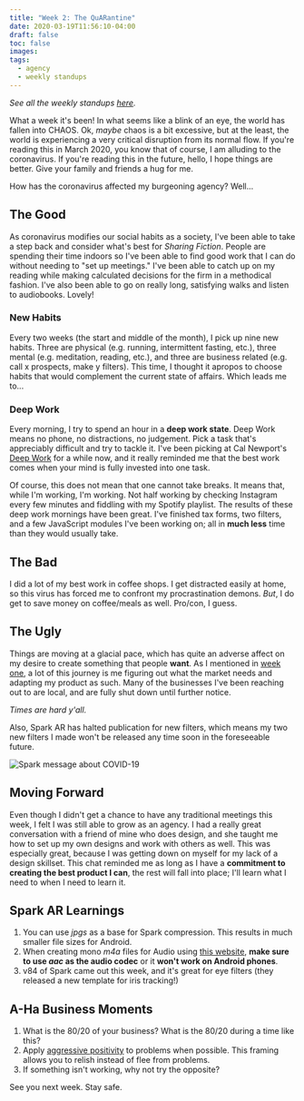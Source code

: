 ```yaml
---
title: "Week 2: The QuARantine"
date: 2020-03-19T11:56:10-04:00
draft: false
toc: false
images:
tags: 
  - agency
  - weekly standups
---
```


*See all the weekly standups [here](/tags/weekly-standups/).*

What a week it's been! In what seems like a blink of an eye, the world has fallen into CHAOS. Ok, *maybe* chaos is a bit excessive, but at the least, the world is experiencing a very critical disruption from its normal flow. If you're reading this in March 2020, you know that of course, I am alluding to the coronavirus. If you're reading this in the future, hello, I hope things are better. Give your family and friends a hug for me.

How has the coronavirus affected my burgeoning agency? Well...

## The Good

As coronavirus modifies our social habits as a society, I've been able to take a step back and consider what's best for *Sharing Fiction*. People are spending their time indoors so I've been able to find good work that I can do without needing to "set up meetings." I've been able to catch up on my reading while making calculated decisions for the firm in a methodical fashion. I've also been able to go on really long, satisfying walks and listen to audiobooks. Lovely!

### New Habits

Every two weeks (the start and middle of the month), I pick up nine new habits. Three are physical (e.g. running, intermittent fasting, etc.), three mental (e.g. meditation, reading, etc.), and three are business related (e.g. call x prospects, make y filters). This time, I thought it apropos to choose habits that would complement the current state of affairs. Which leads me to... 

### Deep Work

Every morning, I try to spend an hour in a **deep work state**. Deep Work means no phone, no distractions, no judgement. Pick a task that's appreciably difficult and try to tackle it. I've been picking at Cal Newport's [Deep Work](https://www.goodreads.com/book/show/25744928-deep-work) for a while now, and it really reminded me that the best work comes when your mind is fully invested into one task. 

Of course, this does not mean that one cannot take breaks. It means that, while I'm working, I'm working. Not half working by checking Instagram every few minutes and fiddling with my Spotify playlist.
The results of these deep work mornings have been great. I've finished tax forms, two filters, and a few JavaScript modules I've been working on; all in **much less** time than they would usually take.

## The Bad

I did a lot of my best work in coffee shops. I get distracted easily at home, so this virus has forced me to confront my procrastination demons. *But*, I do get to save money on coffee/meals as well. Pro/con, I guess.

## The Ugly

Things are moving at a glacial pace, which has quite an adverse affect on my desire to create something that people **want**. As I mentioned in [week one](/posts/hello-agency), a lot of this journey is me figuring out what the market needs and adapting my product as such. Many of the businesses I've been reaching out to are local, and are fully shut down until further notice. 

*Times are hard y'all.*

Also, Spark AR has halted publication for new filters, which means my two new filters I made won't be released any time soon in the foreseeable future.

![Spark message about COVID-19](/images/spark-publishing-halted.jpg)

## Moving Forward

Even though I didn't get a chance to have any traditional meetings this week, I felt I was still able to grow as an agency. I had a really great conversation with a friend of mine who does design, and she taught me how to set up my own designs and work with others as well. This was especially great, because I was getting down on myself for my lack of a design skillset. This chat reminded me as long as I have a **commitment to creating the best product I can**, the rest will fall into place; I'll learn what I need to when I need to learn it.

## Spark AR Learnings

1. You can use *jpgs* as a base for Spark compression. This results in much smaller file sizes for Android.
2. When creating mono *m4a* files for Audio using [this website](https://audio.online-convert.com/convert-to-m4a), **make sure to use *aac* as the audio codec** or it **won't work on Android phones**.
3. v84 of Spark came out this week, and it's great for eye filters (they released a new template for iris tracking!)

## A-Ha Business Moments

1. What is the 80/20 of your business? What is the 80/20 during a time like this?
2. Apply [aggressive positivity](https://www.goodreads.com/book/show/155981.Psycho_Cybernetics_A_New_Way_to_Get_More_Living_Out_of_Life) to problems when possible. This framing allows you to relish instead of flee from problems.
3. If something isn't working, why not try the opposite?

See you next week. Stay safe. 